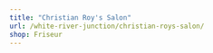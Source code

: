 ```yaml
---
title: "Christian Roy's Salon"
url: /white-river-junction/christian-roys-salon/
shop: Friseur
---
```

